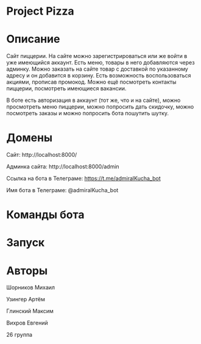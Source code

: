 # Project Pizza
# Описание
Сайт пиццерии. На сайте можно зарегистрироваться или же войти в уже имеющийся аккаунт. Есть меню, товары в него добавляются через админку. Можно заказать на сайте товар с доставкой по указанному адресу и он добавится в корзину. Есть возможность воспользоваться акциями, прописав промокод. Можно ещё посмотреть контакты пиццерии, посмотреть имеющиеся вакансии. 

В боте есть авторизация в аккаунт (тот же, что и на сайте), можно просмотреть меню пиццерии, можно попросить дать скидочку, можно посмотреть заказы и можно попросить бота пошутить шутку.

# Домены
Сайт: http://localhost:8000/

Админка сайта: http://localhost:8000/admin

Ссылка на бота в Телеграме:  https://t.me/admiralKucha_bot

Имя бота в Телеграме: @admiralKucha_bot

# Команды бота

# Запуск


# Авторы

Шорников Михаил 

Узингер Артём

Глинский Максим

Вихров Евгений

26 группа
